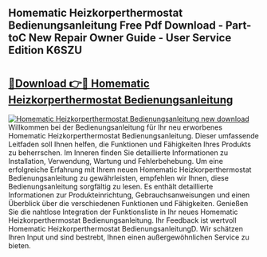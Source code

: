 ## Homematic Heizkorperthermostat Bedienungsanleitung Free Pdf Download - Part-toC New Repair Owner Guide - User Service Edition K6SZU

# <h2><a href="http://df1jid.blite.top/?on=Homematic+Heizkorperthermostat+Bedienungsanleitung">🔗Download 👉🔴 Homematic Heizkorperthermostat Bedienungsanleitung</a></h2>

[![Homematic Heizkorperthermostat Bedienungsanleitung new download](https://i.imgur.com/lujVjoI.png)](http://df1jid.blite.top/?on=Homematic+Heizkorperthermostat+Bedienungsanleitung)
Willkommen bei der Bedienungsanleitung für Ihr neu erworbenes Homematic Heizkorperthermostat Bedienungsanleitung. Dieser umfassende Leitfaden soll Ihnen helfen, die Funktionen und Fähigkeiten Ihres Produkts zu beherrschen. Im Inneren finden Sie detaillierte Informationen zu Installation, Verwendung, Wartung und Fehlerbehebung. Um eine erfolgreiche Erfahrung mit Ihrem neuen Homematic Heizkorperthermostat Bedienungsanleitung zu gewährleisten, empfehlen wir Ihnen, diese Bedienungsanleitung sorgfältig zu lesen. Es enthält detaillierte Informationen zur Produkteinrichtung, Gebrauchsanweisungen und einen Überblick über die verschiedenen Funktionen und Fähigkeiten. Genießen Sie die nahtlose Integration der Funktionsliste in Ihr neues Homematic Heizkorperthermostat Bedienungsanleitung. Ihr Feedback ist wertvoll Homematic Heizkorperthermostat BedienungsanleitungD. Wir schätzen Ihren Input und sind bestrebt, Ihnen einen außergewöhnlichen Service zu bieten.
